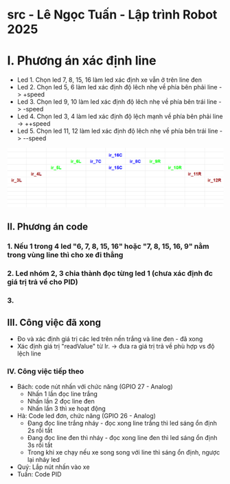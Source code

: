 # src - Lê Ngọc Tuấn - Lập trình Robot 2025

# I. Phương án xác định line
- Led 1. Chọn led 7, 8, 15, 16 làm led xác định xe vẫn ở trên line đen
- Led 2. Chọn led 5, 6 làm led xác định độ lêch nhẹ về phía bên phải line -> +speed
- Led 3. Chọn led 9, 10 làm led xác định độ lêch nhẹ về phía bên trái line -> -speed
- Led 4. Chọn led 3, 4 làm led xác định độ lệch mạnh về phía bên phải line -> ++speed
- Led 5. Chọn led 11, 12 làm led xác định độ lêch nhẹ về phía bên trái line -> --speed

![alt](matranir.png)
## II. Phương án code 

### 1. Nếu 1 trong 4 led "6, 7, 8, 15, 16" hoặc "7, 8, 15, 16, 9" nằm trong vùng line thì cho xe đi thẳng

### 2. Led nhóm  2, 3 chia thành đọc từng led 1 (chưa xác định đc giá trị trả về cho PID)

### 3.  

## III. Công việc đã xong 
- Đo và xác định giá trị các led trên nền trắng và line đen - đã xong
- Xác định giá trị "readValue" từ Ir. -> đưa ra giá trị trả về phù hợp vs độ lệch line 

### IV. Công việc tiếp theo 

- Bách: code nút nhấn với chức năng (GPIO 27 - Analog)
	+ Nhấn 1 lần đọc line trắng
	+ Nhấn lần 2 đọc line đen
	+ Nhấn lần 3 thì xe hoạt động
- Hà: Code led đơn, chức năng (GPIO 26 - Analog)
	+ Đang đọc line trắng nháy - đọc xong line trắng thì led sáng ổn định 2s rồi tắt
	+ Đang đọc line đen thì nháy - đọc xong line đen thì led sáng ổn định 3s rồi tắt
	+ Trong khi xe chạy nếu xe song song với line thì sáng ổn định, ngược lại nháy led 
- Quý: Lắp nút nhấn vào xe 
- Tuấn: Code PID

 